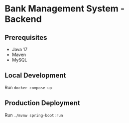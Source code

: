 # Bank Management System - Backend

## Prerequisites

- Java 17
- Maven
- MySQL

## Local Development

Run ```docker compose up```

## Production Deployment

Run `./mvnw spring-boot:run`
